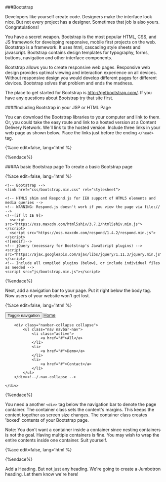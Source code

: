 
###Bootstrap

Developers like yourself create code. Designers make the interface look nice. But not every project has a designer. Sometimes that job is also yours. Congratulations!

You have a secret weapon. Bootstrap is the most popular HTML, CSS, and JS framework for developing responsive, mobile first projects on the web. Bootstrap is a framework. It uses  html, cascading style sheets and javascript. Bootstrap contains design templates for typography, forms, buttons, navigation and other interface components. 

Bootstrap allows you to create responsive web pages. Responsive web design provides optimal viewing and interaction experience on all devices. Without responsive design you would develop different pages for different devices. Bootstrap solves that problem and ends the madness.

The place to get started for Bootstrap is http://getbootstrap.com/. If you have any questions about Bootstrap try that site first.

####Including Bootstrap in your JSP or HTML Page

You can download the Bootstrap libraries to your computer and link to them. Or, you could  take the easy route and link to a hosted version at a Content Delivery Network. We'll link to the hosted version. Include three links in your web page as shown below. Place the links just before the ending ```</head>``` tag.

{%ace edit=false, lang='html'%}
<!-- Latest compiled and minified CSS -->
<link rel="stylesheet" href="https://maxcdn.bootstrapcdn.com/bootstrap/3.3.6/css/bootstrap.min.css" integrity="sha384-1q8mTJOASx8j1Au+a5WDVnPi2lkFfwwEAa8hDDdjZlpLegxhjVME1fgjWPGmkzs7" crossorigin="anonymous">

<!-- Optional theme -->
<link rel="stylesheet" href="https://maxcdn.bootstrapcdn.com/bootstrap/3.3.6/css/bootstrap-theme.min.css" integrity="sha384-fLW2N01lMqjakBkx3l/M9EahuwpSfeNvV63J5ezn3uZzapT0u7EYsXMjQV+0En5r" crossorigin="anonymous">

<!-- Latest compiled and minified JavaScript -->
<script src="https://maxcdn.bootstrapcdn.com/bootstrap/3.3.6/js/bootstrap.min.js" integrity="sha384-0mSbJDEHialfmuBBQP6A4Qrprq5OVfW37PRR3j5ELqxss1yVqOtnepnHVP9aJ7xS" crossorigin="anonymous"></script>
{%endace%}

<div style="page-break-after: always;"></div>
####A basic Bootstrap page
To create a basic Bootstrap page

{%ace edit=false, lang='html'%}
<!DOCTYPE html>
<html lang="en">
  <head>
    <meta charset="utf-8">
    <meta http-equiv="X-UA-Compatible" content="IE=edge">
    <meta name="viewport" content="width=device-width, initial-scale=1">
    <!-- The above 3 meta tags *must* come first in the head; any other head content must come *after* these tags -->
    <title>Bootstrap 101 Template</title>

    <!-- Bootstrap -->
    <link href="css/bootstrap.min.css" rel="stylesheet">

    <!-- HTML5 shim and Respond.js for IE8 support of HTML5 elements and media queries -->
    <!-- WARNING: Respond.js doesn't work if you view the page via file:// -->
    <!--[if lt IE 9]>
      <script src="https://oss.maxcdn.com/html5shiv/3.7.2/html5shiv.min.js"></script>
      <script src="https://oss.maxcdn.com/respond/1.4.2/respond.min.js"></script>
    <![endif]-->
    <!-- jQuery (necessary for Bootstrap's JavaScript plugins) -->
    <script src="https://ajax.googleapis.com/ajax/libs/jquery/1.11.3/jquery.min.js"></script>
    <!-- Include all compiled plugins (below), or include individual files as needed -->
    <script src="js/bootstrap.min.js"></script>
  </head>
  <body>
   
  </body>
</html>
{%endace%}

Next, add a navigation bar to your page. Put it right below the body tag. Now users of your website won't get lost.

{%ace edit=false, lang='html'%}
<div class="navbar navbar-default navbar-static-top" role="navigation">
    <div class="container">
        <div class="navbar-header">
            <button type="button" class="navbar-toggle" data-toggle="collapse" data-target=".navbar-collapse">
            <span class="sr-only">Toggle navigation</span>
            <span class="icon-bar"></span>
            <span class="icon-bar"></span>
            <span class="icon-bar"></span>
            </button>
            <a class="navbar-brand" href="http://mikspot.com/" title='Your choice, your world!'>Home</a>
        </div>
 
        <div class="navbar-collapse collapse">
            <ul class="nav navbar-nav">
                <li class="active">
                    <a href="#">All</a>
                </li>
                <li>
                    <a href="#">Demo</a>
                </li>
                <li>
                    <a href="#">Contact</a>
                </li>
            </ul>
        </div><!--/.nav-collapse -->
 
    </div>
</div>
{%endace%}

You need a another ```<div>``` tag below the navigation bar to denote the page container. 
The container class sets the content's margins. This keeps the content together as screen size changes. The container class creates 'boxed' contents of your Bootstrap page.

Note: You don't want a container inside a container since nesting containers is not the goal. Having multiple containers is fine. You may wish to wrap the entire contents inside one container. Suit yourself.

{%ace edit=false, lang='html'%}
<div class="container">
 
</div>
{%endace%}

Add a Heading. But not just any heading. We're going to create a Jumbotron heading. Let them know we're here!

